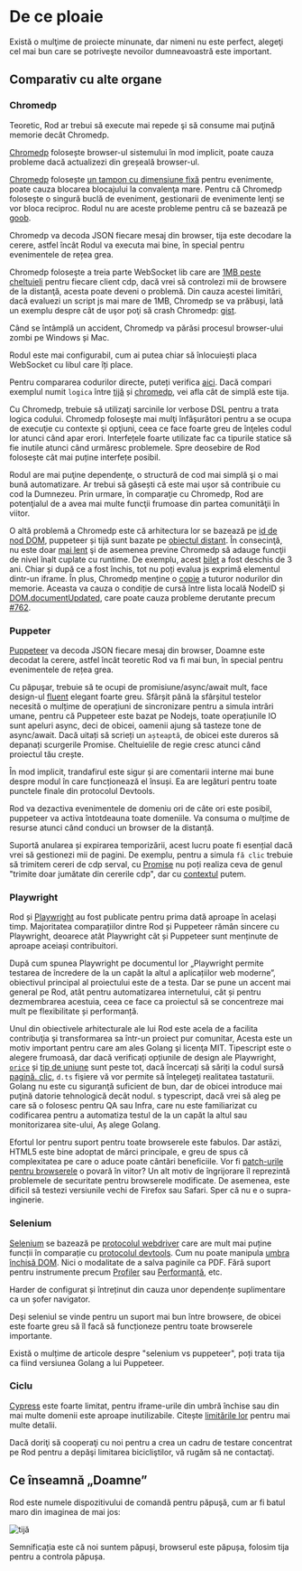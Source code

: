 # De ce ploaie

Există o mulţime de proiecte minunate, dar nimeni nu este perfect, alegeţi cel mai bun care se potriveşte nevoilor dumneavoastră este important.

## Comparativ cu alte organe

### Chromedp

Teoretic, Rod ar trebui să execute mai repede şi să consume mai puţină memorie decât Chromedp.

[Chromedp][chromedp] folosește browser-ul sistemului în mod implicit, poate cauza probleme dacă actualizezi din greșeală browser-ul.

[Chromedp][chromedp] folosește [un tampon cu dimensiune fixă](https://github.com/chromedp/chromedp/blob/b56cd66/target.go#L69-L73) pentru evenimente, poate cauza blocarea blocajului la convalenţa mare. Pentru că Chromedp foloseşte o singură buclă de eveniment, gestionarii de evenimente lenţi se vor bloca reciproc. Rodul nu are aceste probleme pentru că se bazează pe [goob](https://github.com/ysmood/goob).

Chromedp va decoda JSON fiecare mesaj din browser, tija este decodare la cerere, astfel încât Rodul va executa mai bine, în special pentru evenimentele de rețea grea.

Chromedp foloseşte a treia parte WebSocket lib care are [1MB peste cheltuieli](https://github.com/chromedp/chromedp/blob/b56cd66f9cebd6a1fa1283847bbf507409d48225/conn.go#L43-L54) pentru fiecare client cdp, dacă vrei să controlezi mii de browsere de la distanţă, acesta poate deveni o problemă. Din cauza acestei limitări, dacă evaluezi un script js mai mare de 1MB, Chromedp se va prăbuși, Iată un exemplu despre cât de uşor poţi să crash Chromedp: [gist](https://gist.github.com/ysmood/0d5b2c878ecbdb598776af7d3d305b79).

Când se întâmplă un accident, Chromedp va părăsi procesul browser-ului zombi pe Windows și Mac.

Rodul este mai configurabil, cum ai putea chiar să înlocuiești placa WebSocket cu libul care îți place.

Pentru compararea codurilor directe, puteți verifica [aici](https://github.com/go-rod/rod/tree/master/lib/examples/compare-chromedp). Dacă compari exemplul numit `logica` între [tijă](https://github.com/go-rod/rod/tree/master/lib/examples/compare-chromedp/logic/main.go) și [chromedp](https://github.com/chromedp/examples/blob/master/logic/main.go), vei afla cât de simplă este tija.

Cu Chromedp, trebuie să utilizaţi sarcinile lor verbose DSL pentru a trata logica codului. Chromedp foloseşte mai mulţi înfăşurători pentru a se ocupa de execuţie cu contexte şi opţiuni, ceea ce face foarte greu de înţeles codul lor atunci când apar erori. Interfețele foarte utilizate fac ca tipurile statice să fie inutile atunci când urmăresc problemele. Spre deosebire de Rod folosește cât mai puține interfețe posibil.

Rodul are mai puţine dependenţe, o structură de cod mai simplă şi o mai bună automatizare. Ar trebui să găsești că este mai ușor să contribuie cu cod la Dumnezeu. Prin urmare, în comparaţie cu Chromedp, Rod are potenţialul de a avea mai multe funcţii frumoase din partea comunităţii în viitor.

O altă problemă a Chromedp este că arhitectura lor se bazează pe [id de nod DOM](https://chromedevtools.github.io/devtools-protocol/tot/DOM/#type-NodeId), puppeteer și tijă sunt bazate pe [obiectul distant](https://chromedevtools.github.io/devtools-protocol/tot/Runtime/#type-RemoteObjectId). În consecinţă, nu este doar [mai lent](https://github.com/puppeteer/puppeteer/issues/2936) şi de asemenea previne Chromedp să adauge funcţii de nivel înalt cuplate cu runtime. De exemplu, acest [bilet](https://github.com/chromedp/chromedp/issues/72) a fost deschis de 3 ani. Chiar și după ce a fost închis, tot nu poți evalua js exprimă elementul dintr-un iframe. În plus, Chromedp menține o [copie](https://github.com/chromedp/chromedp/blob/e2970556e3d05f3259c464faeed1ec0e862f0560/target.go#L375-L376) a tuturor nodurilor din memorie. Aceasta va cauza o condiție de cursă între lista locală NodeID și [DOM.documentUpdated](https://chromedevtools.github.io/devtools-protocol/tot/DOM/#event-documentUpdated), care poate cauza probleme derutante precum [#762](https://github.com/chromedp/chromedp/issues/762).

### Puppeter

[Puppeteer][puppeteer] va decoda JSON fiecare mesaj din browser, Doamne este decodat la cerere, astfel încât teoretic Rod va fi mai bun, în special pentru evenimentele de rețea grea.

Cu păpuşar, trebuie să te ocupi de promisiune/async/await mult, face design-ul [fluent](https://en.wikipedia.org/wiki/Fluent_interface) elegant foarte greu. Sfârșit până la sfârșitul testelor necesită o mulțime de operațiuni de sincronizare pentru a simula intrări umane, pentru că Puppeteer este bazat pe Nodejs, toate operațiunile IO sunt apeluri async, deci de obicei, oamenii ajung să tasteze tone de async/await. Dacă uitați să scrieți un `așteaptă`, de obicei este dureros să depanați scurgerile Promise. Cheltuielile de regie cresc atunci când proiectul tău crește.

În mod implicit, trandafirul este sigur și are comentarii interne mai bune despre modul în care funcționează el însuși. Ea are legături pentru toate punctele finale din protocolul Devtools.

Rod va dezactiva evenimentele de domeniu ori de câte ori este posibil, puppeteer va activa întotdeauna toate domeniile. Va consuma o mulțime de resurse atunci când conduci un browser de la distanță.

Suportă anularea și expirarea temporizării, acest lucru poate fi esențial dacă vrei să gestionezi mii de pagini. De exemplu, pentru a simula `fă clic` trebuie să trimitem cereri de cdp serval, cu [Promise](https://stackoverflow.com/questions/29478751/cancel-a-vanilla-ecmascript-6-promise-chain) nu poți realiza ceva de genul "trimite doar jumătate din cererile cdp", dar cu [contextul](https://golang.org/pkg/context/) putem.

### Playwright

Rod și [Playwright](https://github.com/microsoft/playwright) au fost publicate pentru prima dată aproape în același timp. Majoritatea comparațiilor dintre Rod și Puppeteer rămân sincere cu Playwright, deoarece atât Playwright cât și Puppeteer sunt menținute de aproape aceiași contribuitori.

După cum spunea Playwright pe documentul lor „Playwright permite testarea de încredere de la un capăt la altul a aplicațiilor web moderne”, obiectivul principal al proiectului este de a testa. Dar se pune un accent mai general pe Rod, atât pentru automatizarea internetului, cât și pentru dezmembrarea acestuia, ceea ce face ca proiectul să se concentreze mai mult pe flexibilitate și performanță.

Unul din obiectivele arhitecturale ale lui Rod este acela de a facilita contribuţia şi transformarea sa într-un proiect pur comunitar, Acesta este un motiv important pentru care am ales Golang şi licenţa MIT. Tipescript este o alegere frumoasă, dar dacă verificați opțiunile de design ale Playwright, [`orice`](https://www.typescriptlang.org/docs/handbook/basic-types.htmvl#any) și [tip de uniune](https://www.typescriptlang.org/docs/handbook/unions-and-intersections.html#union-types) sunt peste tot, dacă încercați să săriți la codul sursă [pagină. clic](https://playwright.dev/#version=v1.6.2&path=docs%2Fapi.md&q=pageclickselector-options), `d.ts` fişiere vă vor permite să înţelegeţi realitatea tastaturii. Golang nu este cu siguranţă suficient de bun, dar de obicei introduce mai puţină datorie tehnologică decât nodul. s typescript, dacă vrei să aleg pe care să o folosesc pentru QA sau Infra, care nu este familiarizat cu codificarea pentru a automatiza testul de la un capăt la altul sau monitorizarea site-ului, Aș alege Golang.

Efortul lor pentru suport pentru toate browserele este fabulos. Dar astăzi, HTML5 este bine adoptat de mărci principale, e greu de spus că complexitatea pe care o aduce poate cântări beneficiile. Vor fi [patch-urile pentru browserele](https://github.com/microsoft/playwright/tree/master/browser_patches) o povară în viitor? Un alt motiv de îngrijorare îl reprezintă problemele de securitate pentru browserele modificate. De asemenea, este dificil să testezi versiunile vechi de Firefox sau Safari. Sper că nu e o supra-inginerie.

### Selenium

[Selenium](https://www.selenium.dev/) se bazează pe [protocolul webdriver](https://www.w3.org/TR/webdriver/) care are mult mai puține funcții în comparație cu [protocolul devtools](https://chromedevtools.github.io/devtools-protocol). Cum nu poate manipula [umbra închisă DOM](https://github.com/sukgu/shadow-automation-selenium/issues/7#issuecomment-563062460). Nici o modalitate de a salva paginile ca PDF. Fără suport pentru instrumente precum [Profiler](https://chromedevtools.github.io/devtools-protocol/tot/Profiler/) sau [Performanță](https://chromedevtools.github.io/devtools-protocol/tot/Performance/), etc.

Harder de configurat și întreținut din cauza unor dependențe suplimentare ca un șofer navigator.

Deși seleniul se vinde pentru un suport mai bun între browsere, de obicei este foarte greu să îl facă să funcționeze pentru toate browserele importante.

Există o mulțime de articole despre "selenium vs puppeteer", poți trata tija ca fiind versiunea Golang a lui Puppeteer.

### Ciclu

[Cypress](https://www.cypress.io/) este foarte limitat, pentru iframe-urile din umbră închise sau din mai multe domenii este aproape inutilizabile. Citește [limitările lor](https://docs.cypress.io/guides/references/trade-offs.html) pentru mai multe detalii.

Dacă doriţi să cooperaţi cu noi pentru a crea un cadru de testare concentrat pe Rod pentru a depăşi limitarea bicicliştilor, vă rugăm să ne contactaţi.

## Ce înseamnă „Doamne”

Rod este numele dispozitivului de comandă pentru păpuşă, cum ar fi batul maro din imaginea de mai jos:

![tijă](https://user-images.githubusercontent.com/1415488/80178856-31cd8880-863a-11ea-83e9-64f84be3282d.png ":size=200")

Semnificația este că noi suntem păpuși, browserul este păpușa, folosim tija pentru a controla păpușa.

[chromedp]: https://github.com/chromedp/chromedp
[puppeteer]: https://github.com/puppeteer/puppeteer
